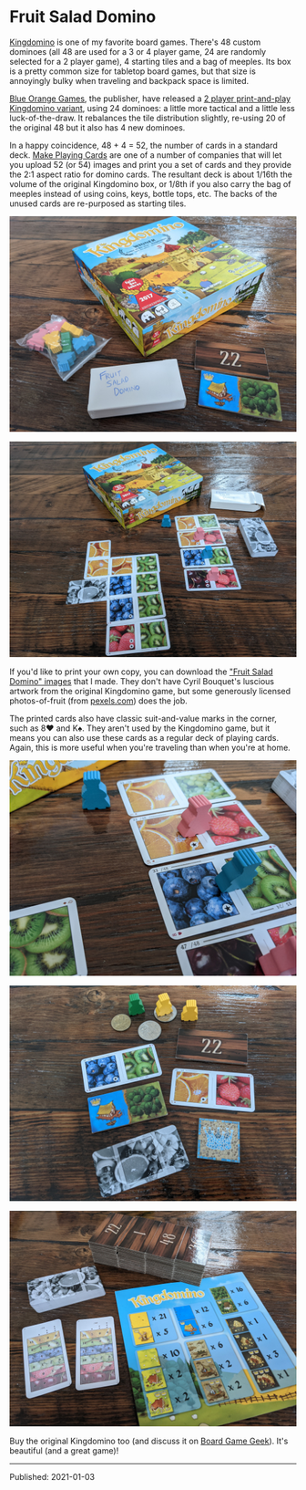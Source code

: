 # Fruit Salad Domino

[Kingdomino](https://www.blueorangegames.com/index.php/games/king-domino) is
one of my favorite board games. There's 48 custom dominoes (all 48 are used for
a 3 or 4 player game, 24 are randomly selected for a 2 player game), 4 starting
tiles and a bag of meeples. Its box is a pretty common size for tabletop board
games, but that size is annoyingly bulky when traveling and backpack space is
limited.

[Blue Orange Games](https://www.blueorangegames.com/), the publisher, have
released a [2 player print-and-play Kingdomino
variant](https://blueorangegames.eu/wp-content/uploads/2020/04/Kingdomino-Free-Sample-EN.pdf),
using 24 dominoes: a little more tactical and a little less luck-of-the-draw.
It rebalances the tile distribution slightly, re-using 20 of the original 48
but it also has 4 new dominoes.

In a happy coincidence, 48 + 4 = 52, the number of cards in a standard deck.
[Make Playing Cards](https://www.makeplayingcards.com/) are one of a number of
companies that will let you upload 52 (or 54) images and print you a set of
cards and they provide the 2:1 aspect ratio for domino cards. The resultant
deck is about 1/16th the volume of the original Kingdomino box, or 1/8th if you
also carry the bag of meeples instead of using coins, keys, bottle tops, etc.
The backs of the unused cards are re-purposed as starting tiles.

![photo #0](./fruit-salad-domino-0.jpg)

![photo #1](./fruit-salad-domino-1.jpg)

If you'd like to print your own copy, you can download the ["Fruit Salad
Domino"
images](https://drive.google.com/file/d/1YXNguUF6hNihgxUOvUuyq4C4lG3X1beV/view?usp=sharing)
that I made. They don't have Cyril Bouquet's luscious artwork from the original
Kingdomino game, but some generously licensed photos-of-fruit (from
[pexels.com](https://www.pexels.com/)) does the job.

The printed cards also have classic suit-and-value marks in the corner, such as
8♥ and K♠. They aren't used by the Kingdomino game, but it means you can also
use these cards as a regular deck of playing cards. Again, this is more useful
when you're traveling than when you're at home.

![photo #2](./fruit-salad-domino-2.jpg)

![photo #3](./fruit-salad-domino-3.jpg)

![photo #4](./fruit-salad-domino-4.jpg)

Buy the original Kingdomino too (and discuss it on [Board Game
Geek](https://boardgamegeek.com/boardgame/204583/kingdomino)). It's beautiful
(and a great game)!


---

Published: 2021-01-03
